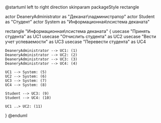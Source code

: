 @startuml
left to right direction
skinparam packageStyle rectangle

actor DeaneryAdministrator as "Деканат\nадминистратор"
actor Student as "Студент"
actor System as "Информационная\nсистема деканата"

rectangle "Информационная\nсистема деканата" {
    usecase "Принять студента" as UC1
    usecase "Отчислить студента" as UC2
    usecase "Вести учет успеваемости" as UC3
    usecase "Перевести студента" as UC4

    DeaneryAdministrator --> UC1: (1) 
    DeaneryAdministrator --> UC2: (2) 
    DeaneryAdministrator --> UC3: (3) 
    DeaneryAdministrator --> UC4: (4) 

    UC1 --> System: (5) 
    UC2 --> System: (6) 
    UC3 --> System: (7) 
    UC4 --> System: (8) 

    Student --> UC3: (9)
    Student --> UC4: (10)

    UC1 ..> UC2: (11)
}
@enduml
